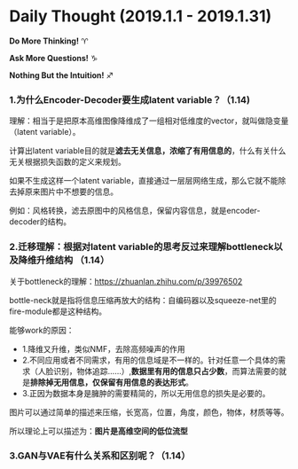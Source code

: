 # Daily Thought (2019.1.1 - 2019.1.31)
**Do More Thinking!** ♈ 

**Ask More Questions!** ♑

**Nothing But the Intuition!** ♐

### 1.为什么Encoder-Decoder要生成latent variable？（1.14)
理解：相当于是把原本高维图像降维成了一组相对低维度的vector，就叫做隐变量（latent variable）。

计算出latent variable目的就是**滤去无关信息，浓缩了有用信息的**，什么有关什么无关根据损失函数的定义来规划。

如果不生成这样一个latent variable，直接通过一层层网络生成，那么它就不能除去掉原来图片中不想要的信息。

例如：风格转换，滤去原图中的风格信息，保留内容信息，就是encoder-decoder的结构。

### 2.迁移理解：根据对latent variable的思考反过来理解bottleneck以及降维升维结构 （1.14）

关于bottleneck的理解：https://zhuanlan.zhihu.com/p/39976502

bottle-neck就是指将信息压缩再放大的结构：自编码器以及squeeze-net里的fire-module都是这种结构。

能够work的原因：

- 1.降维又升维，类似NMF，去除高频噪声的作用
- 2.不同应用或者不同需求，有用的信息域是不一样的。针对任意一个具体的需求（人脸识别，物体追踪……）,**数据里有用的信息只占少数**，而算法需要的就是**排除掉无用信息，仅保留有用信息的表达形式**。
- 3.正因为数据本身是臃肿的需要精简的，所以无用信息的损失是必要的。

图片可以通过简单的描述来压缩，长宽高，位置，角度，颜色，物体，材质等等。

所以理论上可以描述为：**图片是高维空间的低位流型**

### 3.GAN与VAE有什么关系和区别呢？（1.14）
